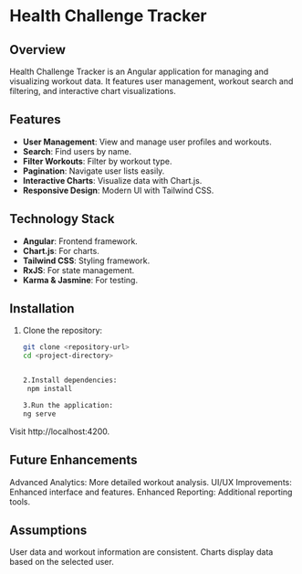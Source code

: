 # Health Challenge Tracker

## Overview

Health Challenge Tracker is an Angular application for managing and visualizing workout data. It features user management, workout search and filtering, and interactive chart visualizations.

## Features

- **User Management**: View and manage user profiles and workouts.
- **Search**: Find users by name.
- **Filter Workouts**: Filter by workout type.
- **Pagination**: Navigate user lists easily.
- **Interactive Charts**: Visualize data with Chart.js.
- **Responsive Design**: Modern UI with Tailwind CSS.

## Technology Stack

- **Angular**: Frontend framework.
- **Chart.js**: For charts.
- **Tailwind CSS**: Styling framework.
- **RxJS**: For state management.
- **Karma & Jasmine**: For testing.

## Installation

1. Clone the repository:
   ```bash
   git clone <repository-url>
   cd <project-directory>


   2.Install dependencies:
    npm install

   3.Run the application:
   ng serve


Visit http://localhost:4200.


## Future Enhancements
Advanced Analytics: More detailed workout analysis.
UI/UX Improvements: Enhanced interface and features.
Enhanced Reporting: Additional reporting tools.


## Assumptions
User data and workout information are consistent.
Charts display data based on the selected user.




